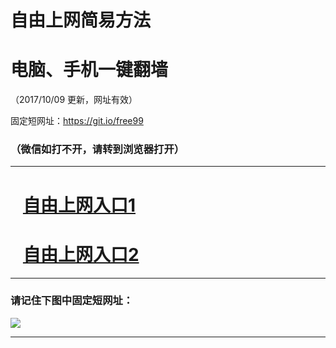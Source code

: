 ﻿# 自由上网简易方法

# 电脑、手机一键翻墙

（2017/10/09 更新，网址有效）

固定短网址：https://git.io/free99

### （微信如打不开，请转到浏览器打开）


***





# &nbsp;&nbsp; <a href="http://ft248544098.fwq-tz-1001.info/fwqtz01.html?t=10090017386 " target="_blank">自由上网入口1</a>
# &nbsp;&nbsp; <a href="http://ft1940421331.fwq-tz-1002.info/fwqtz02.html?t=1009001381 " target="_blank">自由上网入口2</a>
***

### 请记住下图中固定短网址：

<img src="https://s3-us-west-2.amazonaws.com/fwq-1001/yjfq-20170905okok.png" /> 


***

